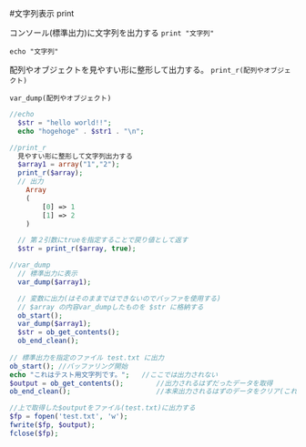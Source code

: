 #文字列表示 print

コンソール(標準出力)に文字列を出力する
`print "文字列"`

`echo "文字列"`

配列やオブジェクトを見やすい形に整形して出力する。
`print_r(配列やオブジェクト)`

`var_dump(配列やオブジェクト)`

```php
//echo
  $str = "hello world!!";
  echo "hogehoge" . $str1 . "\n";

//print_r
  見やすい形に整形して文字列出力する
  $array1 = array("1","2");
  print_r($array);
  // 出力
    Array
    (
        [0] => 1
        [1] => 2
    )

  // 第２引数にtrueを指定することで戻り値として返す
  $str = print_r($array, true);

//var_dump
  // 標準出力に表示
  var_dump($array1);

  // 変数に出力(はそのままではできないのでバッファを使用する)
  // $array の内容var_dumpしたものを $str に格納する
  ob_start();
  var_dump($array1);
  $str = ob_get_contents();
  ob_end_clean();
 
// 標準出力を指定のファイル test.txt に出力
ob_start(); //バッファリング開始
echo "これはテスト用文字列です。";   //ここでは出力されない
$output = ob_get_contents();        //出力されるはずだったデータを取得
ob_end_clean();                     //本来出力されるはずのデータをクリア(これをしないと実行終了時に出力されてしまう)

//上で取得した$outputをファイル(test.txt)に出力する
$fp = fopen('test.txt', 'w');
fwrite($fp, $output);
fclose($fp);
```


